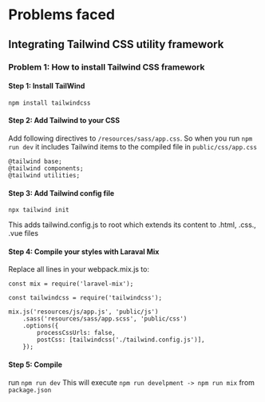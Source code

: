 # Problems faced

## Integrating Tailwind CSS utility framework

### Problem 1: How to install Tailwind CSS framework

#### Step 1: Install TailWind

```npm install tailwindcss```

#### Step 2: Add Tailwind to your CSS

Add following directives to ```/resources/sass/app.css```. So when you run ```npm run dev```
it includes Tailwind items to the compiled file in ```public/css/app.css```

```
@tailwind base;
@tailwind components;
@tailwind utilities;
```

#### Step 3: Add Tailwind config file 

```npx tailwind init```

This adds tailwind.config.js to root which extends its content to .html, .css., .vue files

#### Step 4: Compile your styles with Laraval Mix

Replace all lines in your webpack.mix.js to:

```
const mix = require('laravel-mix');

const tailwindcss = require('tailwindcss');

mix.js('resources/js/app.js', 'public/js')
    .sass('resources/sass/app.scss', 'public/css')
    .options({
        processCssUrls: false,
        postCss: [tailwindcss('./tailwind.config.js')],
    });
```

#### Step 5: Compile

run `npm run dev`
This will execute `npm run develpment -> npm run mix` from `package.json`


